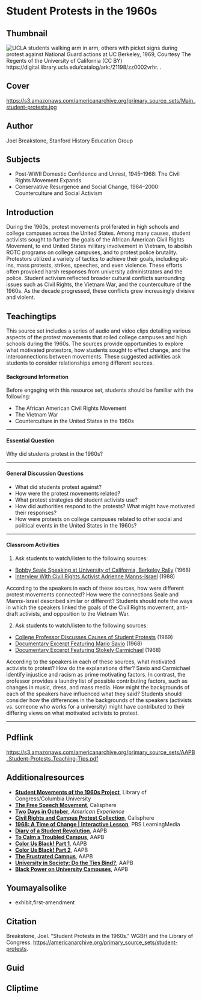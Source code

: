 # Student Protests in the 1960s

## Thumbnail

![UCLA students walking arm in arm, others with picket signs during protest against National Guard actions at UC Berkeley, 1969, Courtesy The Regents of the University of California (CC BY) https://digital.library.ucla.edu/catalog/ark:/21198/zz0002vrhr. 
.](https://s3.amazonaws.com/americanarchive.org/primary_source_sets/Thumbnail_student-protests.jpg "UCLA students walking arm in arm, others with picket signs during protest against National Guard actions at UC Berkeley, 1969, Courtesy The Regents of the University of California (CC BY) https://digital.library.ucla.edu/catalog/ark:/21198/zz0002vrhr. 
.")

## Cover
https://s3.amazonaws.com/americanarchive.org/primary_source_sets/Main_student-protests.jpg

## Author

Joel Breakstone, Stanford History Education Group

## Subjects

- Post-WWII Domestic Confidence and Unrest, 1945–1968: The Civil Rights Movement Expands
- Conservative Resurgence and Social Change, 1964–2000: Counterculture and Social Activism

## Introduction

During the 1960s, protest movements proliferated in high schools and college campuses across the United States. Among many causes, student activists sought to further the goals of the African American Civil Rights Movement, to end United States military involvement in Vietnam, to abolish ROTC programs on college campuses, and to protest police brutality. Protestors utilized a variety of tactics to achieve their goals, including sit-ins, mass protests, strikes, speeches, and even violence. These efforts often provoked harsh responses from university administrators and the police. Student activism reflected broader cultural conflicts surrounding issues such as Civil Rights, the Vietnam War, and the counterculture of the 1960s. As the decade progressed, these conflicts grew increasingly divisive and violent. 

## Teachingtips

This source set includes a series of audio and video clips detailing various aspects of the protest movements that roiled college campuses and high schools during the 1960s. The sources provide opportunities to explore what motivated protestors, how students sought to effect change, and the interconnections between movements. These suggested activities ask students to consider relationships among different sources.

#### Background Information

Before engaging with this resource set, students should be familiar with the following: 

- The African American Civil Rights Movement
- The Vietnam War
- Counterculture in the United States in the 1960s

<hr>

#### Essential Question 

Why did students protest in the 1960s? 

<hr>

#### General Discussion Questions

- What did students protest against? 
- How were the protest movements related? 
- What protest strategies did student activists use?
- How did authorities respond to the protests? What might have motivated their responses?
- How were protests on college campuses related to other social and political events in the United States in the 1960s? 

<hr>

#### Classroom Activities

1) Ask students to watch/listen to the following sources:

- [Bobby Seale Speaking at University of California, Berkeley Rally](https://americanarchive.org/primary_source_sets/student-protests/1-28-ft8df6kf9j ) (1968)
- [Interview With Civil Rights Activist Adrienne Manns-Israel](https://americanarchive.org/primary_source_sets/student-protests/8-feb446b0de5) (1988) 

According to the speakers in each of these sources, how were different protest movements connected? How were the connections Seale and Manns-Israel described similar or different? Students should note the ways in which the speakers linked the goals of the Civil Rights movement, anti-draft activists, and opposition to the Vietnam War. 

2) Ask students to watch/listen to the following sources: 

- [College Professor Discusses Causes of Student Protests](https://americanarchive.org/primary_source_sets/student-protests/4-305-56zw3x5p ) (1969)
- [Documentary Excerpt Featuring Mario Savio](https://americanarchive.org/primary_source_sets/student-protests/3-516-gq6qz23f5j) (1968)
- [Documentary Excerpt Featuring Stokely Carmichael](https://americanarchive.org/primary_source_sets/student-protests/6-516-gq6qz23f5j) (1968)

According to the speakers in each of these sources, what motivated activists to protest? How do the explanations differ? Savio and Carmichael identify injustice and racism as prime motivating factors. In contrast, the professor provides a laundry list of possible contributing factors, such as changes in music, dress, and mass media. How might the backgrounds of each of the speakers have influenced what they said? Students should consider how the differences in the backgrounds of the speakers (activists vs. someone who works for a university) might have contributed to their differing views on what motivated activists to protest. 

<hr>

## Pdflink

https://s3.amazonaws.com/americanarchive.org/primary_source_sets/AAPB_Student-Protests_Teaching-Tips.pdf

## Additionalresources

- [**Student Movements of the 1960s Project**](https://www.loc.gov/folklife/civilrights/survey/view_collection.php?coll_id=1047), Library of Congress/Columbia University
- [**The Free Speech Movement**](https://calisphere.org/exhibitions/43/the-free-speech-movement/), Calisphere
- [**Two Days in October**](https://www.pbs.org/wgbh/americanexperience/films/two-days-in-october/), *American Experience*
- [**Civil Rights and Campus Protest Collection**](https://calisphere.org/collections/19264/), Calisphere
- [**1968: A Time of Change | Interactive Lesson**](https://mass.pbslearningmedia.org/resource/clw-soc-ush-1968/1968-time-of-change/), PBS LearningMedia
- [**Diary of a Student Revolution**](/catalog/cpb-aacip_75-558czg1g), AAPB
- [**To Calm a Troubled Campus**](/catalog/cpb-aacip_75-43nvx4g1), AAPB
- [**Color Us Black! Part 1**](/catalog/cpb-aacip-512-f47gq6rz2w), AAPB
- [**Color Us Black! Part 2**](/catalog/cpb-aacip-75-60cvf2cz), AAPB
- [**The Frustrated Campus**](/catalog/cpb-aacip-516-r20rr1qp0h), AAPB
- [**University in Society: Do the Ties Bind?**](/catalog/cpb-aacip_516-g44hm53h63), AAPB
- [**Black Power on University Campuses**](/catalog/cpb-aacip_15-99p2w600), AAPB

## Youmayalsolike
- exhibit,first-amendment

## Citation

Breakstone, Joel. "Student Protests in the 1960s." WGBH and the Library of Congress. https://americanarchive.org/primary_source_sets/student-protests.

## Guid
## Cliptime
